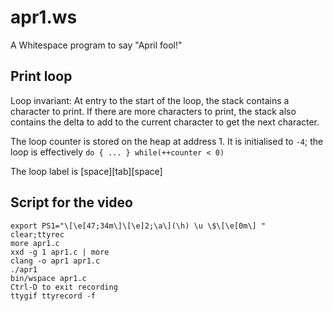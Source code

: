 # apr1.ws

A Whitespace program to say "April fool!"

## Print loop

Loop invariant: At entry to the start of the loop, the stack contains a character to print.
If there are more characters to print, the stack also contains the delta to add to the current character to get the next character.

The loop counter is stored on the heap at address 1. It is initialised to `-4`; the loop is effectively `do { ... } while(++counter < 0)`

The loop label is [space][tab][space]

## Script for the video

```
export PS1="\[\e[47;34m\]\[\e]2;\a\](\h) \u \$\[\e[0m\] "
clear;ttyrec
more apr1.c
xxd -g 1 apr1.c | more
clang -o apr1 apr1.c
./apr1
bin/wspace apr1.c
Ctrl-D to exit recording
ttygif ttyrecord -f
```

